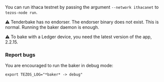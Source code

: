 You can run ithaca testnet by passing the argument `--network ithacanet` to `tezos-node run`.

⚠️  Tenderbake has no endorser. The endorser binary does not exist. This is normal. Running the baker daemon is enough.

⚠️  To bake with a Ledger device, you need the latest version of the app, 2.2.15.

### Report bugs

You are encouraged to run the baker in debug mode:

```
export TEZOS_LOG="*baker* -> debug"
```
